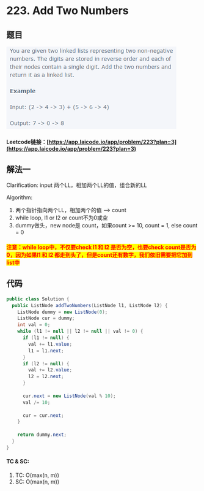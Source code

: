 # 223. Add Two Numbers

## 题目

![](<../../.gitbook/assets/image (34) (1).png>)

#### Leetcode链接：[https://app.laicode.io/app/problem/223?plan=3](https://app.laicode.io/app/problem/223?plan=3)

## 解法一

Clarification: input 两个LL，相加两个LL的值，组合新的LL

Algorithm:&#x20;

1. 两个指针指向两个LL，相加两个的值 --> count
2. while loop, l1 or l2 or count不为0或空
3. dummy做头，new node是 count，如果count >= 10, count = 1, else count = 0

#### <mark style="color:red;">注意：while loop中，不仅要check l1 和 l2 是否为空，也要check count是否为0，因为如果l1 和 l2 都走到头了，但是count还有数字，我们依旧需要把它加到list中</mark>

## 代码

```java
public class Solution {
  public ListNode addTwoNumbers(ListNode l1, ListNode l2) {
    ListNode dummy = new ListNode(0);
    ListNode cur = dummy;
    int val = 0;
    while (l1 != null || l2 != null || val != 0) {
      if (l1 != null) {
        val += l1.value;
        l1 = l1.next;
      }
      if (l2 != null) {
        val += l2.value;
        l2 = l2.next;
      }

      cur.next = new ListNode(val % 10);
      val /= 10;

      cur = cur.next;
    }

    return dummy.next;
  }
}
```

#### TC & SC:&#x20;

1. TC: O(max(n, m))
2. SC: O(max(n, m))
